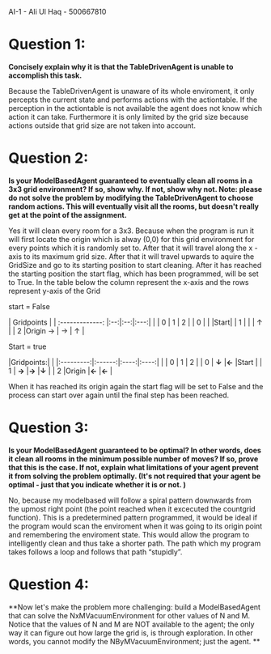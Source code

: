 AI-1 - Ali Ul Haq - 500667810

# Question 1:

**Concisely explain why it is that the TableDrivenAgent is unable to accomplish this task.**

Because the TableDrivenAgent is unaware of its whole enviroment, it only percepts the current state and performs actions with the actiontable. If the perception in the actiontable is not available the agent does not know which action it can take. Furthermore it is only limited by the grid size because actions outside that grid size are not taken into account.

# Question 2:

**Is your ModelBasedAgent guaranteed to eventually clean all rooms in a 3x3 grid environment? If so, show why. If not, show why not. Note: please do not solve the problem by modifying the TableDrivenAgent to choose random actions. This will eventually visit all the rooms, but doesn't really get at the point of the assignment.**

Yes it will clean every room for a 3x3. Because when the program is run it will first locate the origin which is alway (0,0) for this grid environment for every points which it is randomly set to. After that it will travel along the x - axis to its maximum grid size. After that it will travel upwards to aquire the GridSize and go to its starting position to start cleaning.  After it has reached the starting position the start flag, which has been programmed, will be set to True. In the table below the column represent the x-axis and the rows represent y-axis of the Grid

start = False

| Gridpoints      |
| :-------------: |:--:|:--:|:---:|
|                 | 0       | 1  |  2  |
| 0               |         |    |Start|
| 1               |         |    |  ↑  |
| 2               |Origin → | →  |  ↑  |


 Start = true

 |Gridpoints:|        | 
 |:---------:|:------:|:----:|:----:|
 |           | 0      | 1    | 2    |
 | 0         | **↓**  |**←** |Start |
 | 1         | **→**  |**→** |**↓** |
 | 2         |Origin  |**←** |**←** |

When it has reached its origin again the start flag will be set to False and the process can start over again until the final step has been reached.

# Question 3:

**Is your ModelBasedAgent guaranteed to be optimal? In other words, does it clean all rooms in the minimum possible number of moves? If so, prove that this is the case. If not, explain what limitations of your agent prevent it from solving the problem optimally. (It's not required that your agent be optimal - just that you indicate whether it is or not. )**

No, because my modelbased will follow a spiral pattern downwards from the upmost right point (the point reached when it excecuted the countgrid function). This is a predetermined pattern programmed, it would be ideal if the program would scan the enviroment when it was going to its origin point and remembering the enviroment state. This would allow the program to intelligently clean and thus take a shorter path. The path which my program takes follows a loop and follows that path “stupidly”.

# Question 4:

**Now let's make the problem more challenging: build a ModelBasedAgent that can solve the NxMVacuumEnvironment for other values of N and M. Notice that the values of N and M are NOT available to the agent; the only way it can figure out how large the grid is, is through exploration. In other words, you cannot modify the NByMVacuumEnvironment; just the agent.
**

